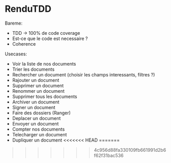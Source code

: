 # RenduTDD

Bareme:

* TDD -> 100% de code coverage
* Est-ce que le code est necessaire ?
* Coherence

Usecases:

* Voir la liste de nos documents
* Trier les documents
* Rechercher un document (choisir les champs interessants, filtres ?)
* Rajouter un document
* Supprimer un document
* Renommer un document
* Supprimer tous les documents
* Archiver un document
* Signer un document
* Faire des dossiers (Ranger)
* Deplacer un document
* Envoyer un document
* Compter nos documents
* Telecharger un document
* Dupliquer un document
<<<<<<< HEAD
=======

>>>>>>> 4c956d88fa330109fb661991d2b6f62f31bac536
